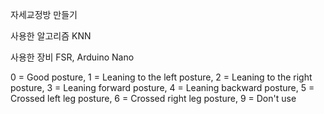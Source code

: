자세교정방 만들기

사용한 알고리즘 KNN

사용한 장비 FSR, Arduino Nano

0 = Good posture,
1 = Leaning to the left posture,
2 = Leaning to the right posture,
3 = Leaning forward posture,
4 = Leaning backward posture,
5 = Crossed left leg posture,
6 = Crossed right leg posture,
9 = Don't use

